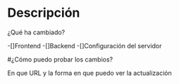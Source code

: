 # Descripción
¿Qué ha cambiado?

-[]Frontend
-[]Backend
-[]Configuración del servidor

#¿Cómo puedo probar los cambios?

En que URL y la forma en que puedo ver la actualización

